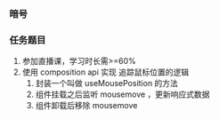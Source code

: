 ### 暗号


### 任务题目

1. 参加直播课，学习时长需>=60%
2. 使用 composition api 实现 追踪鼠标位置的逻辑
   1. 封装一个叫做 useMousePosition 的方法
   2. 组件挂载之后监听 mousemove ，更新响应式数据
   3. 组件卸载后移除 mousemove 
